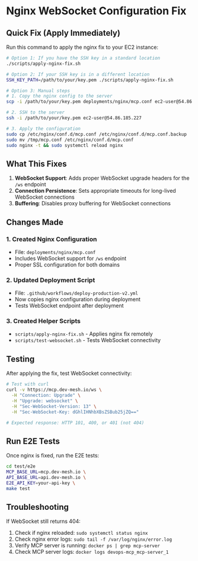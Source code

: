 # Nginx WebSocket Configuration Fix

## Quick Fix (Apply Immediately)

Run this command to apply the nginx fix to your EC2 instance:

```bash
# Option 1: If you have the SSH key in a standard location
./scripts/apply-nginx-fix.sh

# Option 2: If your SSH key is in a different location
SSH_KEY_PATH=/path/to/your/key.pem ./scripts/apply-nginx-fix.sh

# Option 3: Manual steps
# 1. Copy the nginx config to the server
scp -i /path/to/your/key.pem deployments/nginx/mcp.conf ec2-user@54.86.185.227:/tmp/

# 2. SSH to the server
ssh -i /path/to/your/key.pem ec2-user@54.86.185.227

# 3. Apply the configuration
sudo cp /etc/nginx/conf.d/mcp.conf /etc/nginx/conf.d/mcp.conf.backup
sudo mv /tmp/mcp.conf /etc/nginx/conf.d/mcp.conf
sudo nginx -t && sudo systemctl reload nginx
```

## What This Fixes

1. **WebSocket Support**: Adds proper WebSocket upgrade headers for the `/ws` endpoint
2. **Connection Persistence**: Sets appropriate timeouts for long-lived WebSocket connections
3. **Buffering**: Disables proxy buffering for WebSocket connections

## Changes Made

### 1. Created Nginx Configuration
- File: `deployments/nginx/mcp.conf`
- Includes WebSocket support for `/ws` endpoint
- Proper SSL configuration for both domains

### 2. Updated Deployment Script
- File: `.github/workflows/deploy-production-v2.yml`
- Now copies nginx configuration during deployment
- Tests WebSocket endpoint after deployment

### 3. Created Helper Scripts
- `scripts/apply-nginx-fix.sh` - Applies nginx fix remotely
- `scripts/test-websocket.sh` - Tests WebSocket connectivity

## Testing

After applying the fix, test WebSocket connectivity:

```bash
# Test with curl
curl -v https://mcp.dev-mesh.io/ws \
  -H "Connection: Upgrade" \
  -H "Upgrade: websocket" \
  -H "Sec-WebSocket-Version: 13" \
  -H "Sec-WebSocket-Key: dGhlIHNhbXBsZSBub25jZQ=="

# Expected response: HTTP 101, 400, or 401 (not 404)
```

## Run E2E Tests

Once nginx is fixed, run the E2E tests:

```bash
cd test/e2e
MCP_BASE_URL=mcp.dev-mesh.io \
API_BASE_URL=api.dev-mesh.io \
E2E_API_KEY=your-api-key \
make test
```

## Troubleshooting

If WebSocket still returns 404:
1. Check if nginx reloaded: `sudo systemctl status nginx`
2. Check nginx error logs: `sudo tail -f /var/log/nginx/error.log`
3. Verify MCP server is running: `docker ps | grep mcp-server`
4. Check MCP server logs: `docker logs devops-mcp_mcp-server_1`